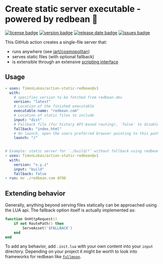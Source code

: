 # Create static server executable - powered by redbean 🦞

[![license badge](https://img.shields.io/github/license/TimonLukas/action-static-redbean)](/LICENSE)
[![version badge](https://img.shields.io/github/v/release/TimonLukas/action-static-redbean)](https://github.com/TimonLukas/action-static-redbean/releases)
[![release date badge](https://img.shields.io/github/release-date/TimonLukas/action-static-redbean)](https://github.com/TimonLukas/action-static-redbean/releases)
[![issues badge](https://img.shields.io/github/issues-raw/TimonLukas/action-static-redbean)](https://github.com/TimonLukas/action-static-redbean/issues)

This GitHub action creates a single-file server that:
* runs anywhere (see [jart/cosmopolitan](https://github.com/jart/cosmopolitan))
* serves static files (with optional fallback)
* is extensible through an extensive [scripting interface](https://redbean.dev/#lua)

## Usage
```yaml
- uses: TimonLukas/action-static-redbean@v1
  with:
    # specifies version to be fetched from redbean.dev
    version: "latest"
    # Location of the finished executable
    executable-name: "redbean.com"
    # Location of static files to include
    input: "dist"
    # Fallback file (for history API-based routing), `false` to disable
    fallback: "index.html"
    # On launch, open the users preferred browser pointing to this path, `false` to disable
    launch: "/"
    

# Example: static server for `./build/*` without fallback using redbean version x.y.z
- uses: TimonLukas/action-static-redbean@v1
  with:
    version: "x.y.z"
    input: "build"
    fallback: false
- run: mv ./redbean.com $FOO
```

## Extending behavior
Generally, anything beyond serving files statically can be approached using the LUA api. The fallback option itself is actually implemented as:

```lua
function OnHttpRequest()
    if not RoutePath() then
        ServeAsset('$FALLBACK')
    end
end
```

To add any behavior, add `.init.lua` with your own content into your `input` directory.
Depending on your project it might be worth to look into frameworks for redbean like [`fullmoon`](https://github.com/pkulchenko/fullmoon).
